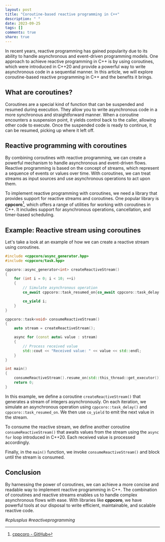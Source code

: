 ```yaml
---
layout: post
title: "Coroutine-based reactive programming in C++"
description: " "
date: 2023-09-25
tags: []
comments: true
share: true
---
```


In recent years, reactive programming has gained popularity due to its ability to handle asynchronous and event-driven programming models. One approach to achieve reactive programming in C++ is by using coroutines, which were introduced in C++20 and provide a powerful way to write asynchronous code in a sequential manner. In this article, we will explore coroutine-based reactive programming in C++ and the benefits it brings.

## What are coroutines?

Coroutines are a special kind of function that can be suspended and resumed during execution. They allow you to write asynchronous code in a more synchronous and straightforward manner. When a coroutine encounters a suspension point, it yields control back to the caller, allowing other code to execute. Once the suspended code is ready to continue, it can be resumed, picking up where it left off.

## Reactive programming with coroutines

By combining coroutines with reactive programming, we can create a powerful mechanism to handle asynchronous and event-driven flows. Reactive programming is based on the concept of streams, which represent a sequence of events or values over time. With coroutines, we can treat streams as input sources and use asynchronous operations to act upon them.

To implement reactive programming with coroutines, we need a library that provides support for reactive streams and coroutines. One popular library is **cppcoro**[^1^], which offers a range of utilities for working with coroutines in C++. It includes support for asynchronous operations, cancellation, and timer-based scheduling.

## Example: Reactive stream using coroutines

Let's take a look at an example of how we can create a reactive stream using coroutines.

```cpp
#include <cppcoro/async_generator.hpp>
#include <cppcoro/task.hpp>

cppcoro::async_generator<int> createReactiveStream()
{
    for (int i = 0; i < 10; ++i)
    {
        // Simulate asynchronous operation
        co_await cppcoro::task_resumed_on{co_await cppcoro::task_delay(std::chrono::seconds(1))};

        co_yield i;
    }
}

cppcoro::task<void> consumeReactiveStream()
{
    auto stream = createReactiveStream();

    async for (const auto& value : stream)
    {
        // Process received value
        std::cout << "Received value: " << value << std::endl;
    }
}

int main()
{
    consumeReactiveStream().resume_on(std::this_thread::get_executor()).block();
    return 0;
}
```

In this example, we define a coroutine `createReactiveStream()` that generates a stream of integers asynchronously. On each iteration, we simulate an asynchronous operation using `cppcoro::task_delay()` and `cppcoro::task_resumed_on`. We then use `co_yield` to emit the next value in the stream.

To consume the reactive stream, we define another coroutine `consumeReactiveStream()` that awaits values from the stream using the `async for` loop introduced in C++20. Each received value is processed accordingly.

Finally, in the `main()` function, we invoke `consumeReactiveStream()` and block until the stream is consumed.

## Conclusion

By harnessing the power of coroutines, we can achieve a more concise and readable way to implement reactive programming in C++. The combination of coroutines and reactive streams enables us to handle complex asynchronous flows with ease. With libraries like **cppcoro**, we have powerful tools at our disposal to write efficient, maintainable, and scalable reactive code.

_#cplusplus #reactiveprogramming_

[^1^]: [cppcoro - GitHub](https://github.com/lewissbaker/cppcoro)